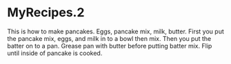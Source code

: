 # MyRecipes.2
This is how to make pancakes.
Eggs, pancake mix, milk, butter.
First you put the pancake mix, eggs, and milk in to a bowl then mix.
Then you put the batter on to a pan. Grease pan with butter before putting batter mix.
Flip until inside of pancake is cooked.
